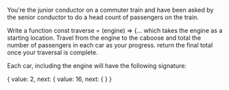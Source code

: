 You're the junior conductor on a commuter train and have been asked by the senior conductor to do a head count of passengers on the train.

Write a function const traverse = (engine) => {... which takes the engine as a starting location. Travel from the engine to the caboose and total the number of passengers in each car as your progress. return the final total once your traversal is complete.

Each car, including the engine will have the following signature:

{ <engine>
    value: 2,
    next: {  <next car>
        value: 16,
        next: { <next car>
    }
}
